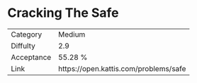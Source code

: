 # Cracking The Safe

<table>
    <tr>
        <td>Category</td>
        <td>Medium</td>
    </tr>
    <tr>
        <td>Diffulty</td>
        <td>2.9</td>
    </tr>
    <tr>
        <td>Acceptance</td>
        <td>55.28 %</td>
    </tr>
    <tr>
        <td>Link</td>
        <td>https://open.kattis.com/problems/safe</td>
    </tr>
</table>